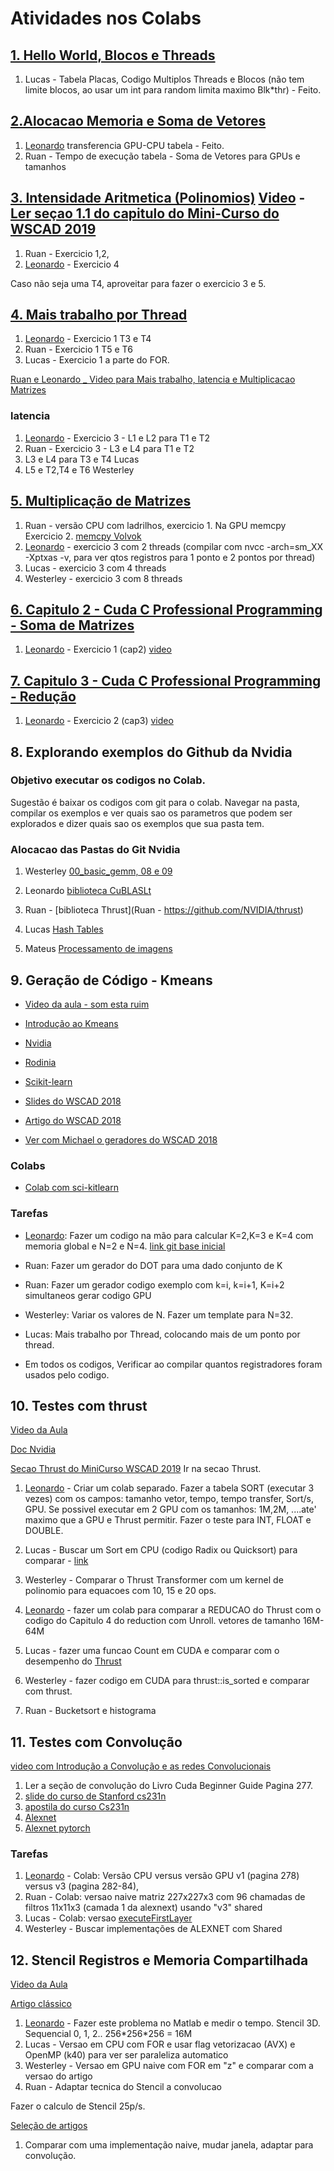# Atividades nos Colabs

## [1. Hello World, Blocos e Threads](https://colab.research.google.com/drive/1INsl6NddQSyR-O8I2ivKWB3bmP1T20NN?usp=sharing)

1. Lucas - Tabela Placas, Codigo Multiplos Threads e Blocos (não tem limite blocos, ao usar um int para random limita maximo Blk*thr) - Feito.

## [2.Alocacao Memoria e Soma de Vetores](https://colab.research.google.com/drive/1R_DOeVF2_N_Fjrry-cK7WVifVw3a37xE?usp=sharing#scrollTo=bhp-cmJnyI1c)

1. [Leonardo](https://colab.research.google.com/drive/1X0mcyFsF52y5C2LbGmlTAsNeNXY6Vv8l?usp=sharing) transferencia GPU-CPU tabela - Feito. 
1. Ruan - Tempo de execução tabela - Soma de Vetores para GPUs e tamanhos

## [3. Intensidade Aritmetica (Polinomios)](https://colab.research.google.com/drive/1w_G16IwUZVhMzvU-uWpjGx965gkzByoO?usp=sharing) [Video](https://youtu.be/0Upfm1wktRE) - [Ler seçao 1.1 do capitulo do Mini-Curso do WSCAD 2019](https://sol.sbc.org.br/livros/index.php/sbc/catalog/view/46/200/414-2)

1. Ruan - Exercicio 1,2,
1. [Leonardo](https://colab.research.google.com/drive/15bCe-5pYbBJzqiLDFHd0oWQ5Tz_cDKVj?usp=sharing) - Exercicio 4

Caso não seja uma T4, aproveitar para fazer o exercicio 3 e 5.

## [4. Mais trabalho por Thread](https://colab.research.google.com/drive/1CgR9VjmzA_9RLtTaRk1NhHlkJatqTl_f?usp=sharing)

1. [Leonardo](https://colab.research.google.com/drive/1KpugwV1AW0cSCHAQU5hS3JkFcF-XHaoz?usp=sharing) - Exercicio 1 T3 e T4
2. Ruan -  Exercicio 1 T5 e T6
3. Lucas - Exercicio 1 a parte do FOR.

[Ruan e Leonardo _ Video para Mais trabalho, latencia e Multiplicacao Matrizes](https://www.youtube.com/playlist?list=PLcvOyD_LMr6l2OmlneylIx8OR9MbpQ-jM)

### latencia
1. [Leonardo](https://colab.research.google.com/drive/1KpugwV1AW0cSCHAQU5hS3JkFcF-XHaoz?usp=sharing) - Exercicio 3 - L1 e L2 para T1 e T2 
2. Ruan - Exercicio 3 - L3 e L4 para T1 e T2 
3. L3 e L4 para T3 e T4 Lucas
4. L5 e T2,T4 e T6 Westerley

## [5. Multiplicação de Matrizes](https://colab.research.google.com/drive/11PgsBNA-5Q8A3Kuy6QQINzoiKJKrYX_y?usp=sharing)

1. Ruan - versão CPU com ladrilhos, exercicio 1. Na GPU memcpy Exercicio 2. [memcpy Volvok](https://bitbucket.org/rvuduc/volkov-gtc10/src/master/memcpy_k.cu)
2. [Leonardo](https://colab.research.google.com/drive/1w5VcAw6oqMQzFYWl6TxyOIVbb8Wa3DnW?usp=sharing) - exercicio 3 com 2 threads (compilar com nvcc -arch=sm_XX -Xptxas -v, para ver qtos registros para 1 ponto e 2 pontos por thread)
3. Lucas - exercicio 3 com 4 threads
4. Westerley - exercicio 3 com 8 threads

## [6. Capitulo 2 - Cuda C Professional Programming - Soma de Matrizes](https://colab.research.google.com/drive/12gSlJmMHrUOQyZDg8Io9gptJ2_dckSNp?usp=sharing#scrollTo=esfCfLsZ5QRV)

1. [Leonardo](https://colab.research.google.com/drive/1QG7HVyKydWZDR4nvRwvAWcFSycsX3IIt?usp=sharing) - Exercicio 1 (cap2) [video](https://www.youtube.com/watch?v=uzE6ztaVjTw&list=PLcvOyD_LMr6lZ35IJrqjeF1bUex6Jd7Rh&index=1)

## [7. Capitulo 3 - Cuda C Professional Programming - Redução](https://colab.research.google.com/drive/12gSlJmMHrUOQyZDg8Io9gptJ2_dckSNp?usp=sharing#scrollTo=esfCfLsZ5QRV)

1. [Leonardo](https://colab.research.google.com/drive/1DDWJC__fm_wq9e06f2Lt-AWLDg6-h8yt?usp=sharing) - Exercicio 2 (cap3) [video](https://www.youtube.com/watch?v=OuMY259rXW4&list=PLcvOyD_LMr6lZ35IJrqjeF1bUex6Jd7Rh&index=3)

## 8. Explorando exemplos do Github da Nvidia

### Objetivo executar os codigos no Colab.
Sugestão é baixar os codigos com git para o colab. Navegar na pasta, compilar os exemplos e ver quais sao os parametros que podem ser explorados e dizer quais sao os exemplos que sua pasta tem.

### Alocacao das Pastas do Git Nvidia

1. Westerley [00_basic_gemm, 08 e 09](https://github.com/NVIDIA/cutlass/tree/master/examples)

2. Leonardo [biblioteca CuBLASLt](https://github.com/NVIDIA/CUDALibrarySamples/tree/master/cuBLASLt)

3. Ruan - [biblioteca Thrust](Ruan - https://github.com/NVIDIA/thrust)

4. Lucas  [Hash Tables](https://github.com/NVIDIA/cuCollections/tree/dev/benchmarks/hash_table)

5.  Mateus [Processamento de imagens](https://github.com/NVIDIA/CUDALibrarySamples/tree/master/NPP)

## 9. Geração de Código - Kmeans

* [ Video da aula - som esta ruim](https://www.youtube.com/playlist?list=PLcvOyD_LMr6kt_ONA6XG8bXuqNWFEUZnY)

* [Introdução ao Kmeans](https://www.analyticsvidhya.com/blog/2019/08/comprehensive-guide-k-means-clustering/)
* [Nvidia](https://github.com/NVIDIA/kmeans)
* [Rodinia](https://github.com/JuliaParallel/rodinia/tree/master/cuda/kmeans)
* [Scikit-learn](https://scikit-learn.org/stable/modules/generated/sklearn.cluster.KMeans.html)
* [Slides do WSCAD 2018](https://docs.google.com/presentation/d/1jjb98MBgeKWKQI10fiYKADVVQEt05piqvneKjjx3dkw/edit?usp=sharing)
* [Artigo do WSCAD 2018](https://github.com/arduinoufv/inf653/blob/main/2020/Kmeans___IEEE___portugues.pdf)
* [Ver com Michael o geradores do WSCAD 2018](https://github.com/canesche/kmeans)

### Colabs
* [Colab com sci-kitlearn](https://colab.research.google.com/drive/1GDuT3ByCQrm05DQL98hpxVIhkjlYaSpl)

### Tarefas

* [Leonardo](https://colab.research.google.com/drive/12VfBcNJrlbqcq8hgeChv-lAwoj1L0VoJ?usp=sharing): Fazer um codigo na mão para calcular K=2,K=3 e K=4 com memoria global e N=2 e N=4. [link git base inicial](https://github.com/canesche/kmeans/tree/main/gpu/kmeans-ricardo)
* Ruan: Fazer um gerador do DOT para uma dado conjunto de K 
* Ruan: Fazer um gerador codigo exemplo com k=i, k=i+1, K=i+2 simultaneos  gerar codigo GPU
* Westerley: Variar os valores de N. Fazer um template para N=32. 
* Lucas: Mais trabalho por Thread, colocando mais de um ponto por thread. 

* Em todos os codigos, Verificar ao compilar quantos registradores foram usados pelo codigo. 



## 10. Testes com thrust

[Video da Aula](https://www.youtube.com/playlist?list=PLcvOyD_LMr6n1wZQe3m37o5qnrtwwd-9u)

[Doc Nvidia](https://docs.nvidia.com/cuda/thrust/index.html)

[Secao Thrust do MiniCurso WSCAD 2019](https://colab.research.google.com/drive/17IslqFWtsMhYXqOaeA8vP6cRgmDpkJGM?usp=sharing)
Ir na secao Thrust.

1. [Leonardo]() - Criar um colab separado. Fazer a tabela SORT (executar 3 vezes) com os campos: tamanho vetor, tempo, tempo transfer, Sort/s, GPU. Se possivel executar em 2 GPU com os tamanhos: 1M,2M, ....ate' maximo que a GPU e Thrust permitir.  Fazer o teste para INT, FLOAT e DOUBLE. 

2. Lucas - Buscar um Sort em CPU (codigo Radix ou Quicksort) para comparar  - [link](https://cs.stackexchange.com/questions/3/why-is-quicksort-better-than-other-sorting-algorithms-in-practice)

3. Westerley - Comparar o Thrust Transformer com um kernel de polinomio para equacoes com 10, 15 e 20 ops.

4. [Leonardo]() - fazer um colab para comparar a REDUCAO do Thrust com o codigo do Capitulo 4 do reduction com Unroll. vetores de tamanho 16M-64M

5. Lucas - fazer uma funcao Count em CUDA e comparar com o desempenho do [Thrust](https://docs.nvidia.com/cuda/thrust/index.html)

6. Westerley - fazer codigo em CUDA para thrust::is_sorted e comparar com thrust. 
7. Ruan - Bucketsort e histograma





## 11. Testes com Convolução

[video com Introdução a Convolução e as redes Convolucionais](https://www.youtube.com/playlist?list=PLcvOyD_LMr6me43_cMTJ4M4GpvegDB36O)

1. Ler a seção de convolução do Livro Cuda Beginner Guide Pagina 277.
2. [slide do curso de Stanford cs231n](http://cs231n.stanford.edu/slides/2020/lecture_5.pdf)
3. [apostila do curso Cs231n](https://cs231n.github.io/convolutional-networks/)
4. [Alexnet](https://github.com/pratikpv/alexnet/blob/master/GPU/cuda/alexnet_host.cu)
5. [Alexnet pytorch](https://github.com/dansuh17/alexnet-pytorch/blob/d0c1b1c52296ffcbecfbf5b17e1d1685b4ca6744/model.py#L40)

### Tarefas 
 1. [Leonardo]() - Colab: Versão CPU versus versão GPU v1 (pagina 278) versus v3 (pagina 282-84), 
 2. Ruan - Colab: versao naive matriz 227x227x3 com 96 chamadas de filtros 11x11x3 (camada 1 da alexnext) usando "v3" shared
 3. Lucas - Colab: versao [executeFirstLayer](https://github.com/pratikpv/alexnet/blob/master/GPU/cuda/an_kernel.cu)
 4. Westerley - Buscar implementações de ALEXNET com Shared
 


## 12. Stencil Registros e Memoria Compartilhada

[Video da Aula](https://www.youtube.com/playlist?list=PLcvOyD_LMr6n1wZQe3m37o5qnrtwwd-9u)

[Artigo clássico](http://developer.download.nvidia.com/CUDA/CUDA_Zone/papers/gpu_3dfd_rev.pdf)

1. [Leonardo]() - Fazer este problema no Matlab e medir o tempo. Stencil 3D. Sequencial 0, 1, 2..  256\*256\*256 = 16M
2. Lucas - Versao em CPU com FOR e usar flag vetorizacao (AVX) e OpenMP (k40) para ver ser paraleliza automatico
3. Westerley - Versao em GPU naive com FOR em "z" e comparar com a versao do artigo
4. Ruan - Adaptar tecnica do Stencil a convolucao

Fazer o calculo de Stencil 25p/s.



[Seleção de artigos](https://docs.google.com/presentation/d/1UzVE37XMght3-beY0wmbBvZjbMtJp50diNAI3FssW8I/edit?usp=sharing)


1. Comparar com uma implementação naive, mudar janela, adaptar para convolução.









